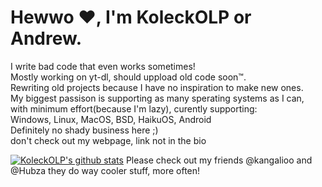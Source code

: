 <h1>Hewwo ❤️, I'm KoleckOLP or Andrew.</h1>
I write bad code that even works sometimes!<br>
Mostly working on yt-dl, should uppload old code soon™.<br>
Rewriting old projects because I have no inspiration to make new ones.<br>
My biggest passison is supporting as many sperating systems as I can,<br>
with minimum effort(because I'm lazy), curently supporting:<br>
Windows, Linux, MacOS, BSD, HaikuOS, Android<br>
Definitely no shady business here ;)<br>
don't check out my webpage, link not in the bio<br>

[![KoleckOLP's github stats](https://github-readme-stats.vercel.app/api?username=KoleckOLP&show_icons=true&theme=dark)](https://github.com/anuraghazra/github-readme-stats)
Please check out my friends @kangalioo and @Hubza they do way cooler stuff, more often!